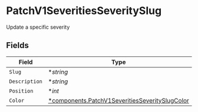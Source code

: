 # PatchV1SeveritiesSeveritySlug

Update a specific severity


## Fields

| Field                                                                                                           | Type                                                                                                            | Required                                                                                                        | Description                                                                                                     |
| --------------------------------------------------------------------------------------------------------------- | --------------------------------------------------------------------------------------------------------------- | --------------------------------------------------------------------------------------------------------------- | --------------------------------------------------------------------------------------------------------------- |
| `Slug`                                                                                                          | **string*                                                                                                       | :heavy_minus_sign:                                                                                              | N/A                                                                                                             |
| `Description`                                                                                                   | **string*                                                                                                       | :heavy_minus_sign:                                                                                              | N/A                                                                                                             |
| `Position`                                                                                                      | **int*                                                                                                          | :heavy_minus_sign:                                                                                              | N/A                                                                                                             |
| `Color`                                                                                                         | [*components.PatchV1SeveritiesSeveritySlugColor](../../models/components/patchv1severitiesseverityslugcolor.md) | :heavy_minus_sign:                                                                                              | N/A                                                                                                             |